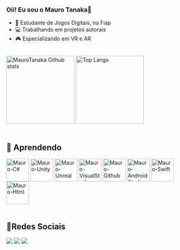 ### Oii! Eu sou o Mauro Tanaka👋

- 📃 Estudante de Jogos Digitais, na Fiap 
- 💻 Trabalhando em projetos autorais
- 🎮 Especializando em VR e AR

<br>
<div>
<img height="180cm" alt="MauroTanaka Github stats" src="https://github-readme-stats.vercel.app/api?username=maurotanaka10&show_icons=true&theme=tokyonight&count_private=true"/>
<img height="180cm" alt="Top Langs" src="https://github-readme-stats.vercel.app/api/top-langs/?username=maurotanaka10&layout=compact&theme=tokyonight"/>
</div>  
<br>

## 📖 Aprendendo
<div style="display: inline_block">
  <img align="center" alt="Mauro-C#" height="60" width="60" src="https://github.com/maurotanaka10/maurotanaka10/assets/114377365/0d88db0d-9e7b-433f-a332-915096b63852">
  <img align="center" alt="Mauro-Unity" height="60" width="60" src="https://github.com/maurotanaka10/maurotanaka10/assets/114377365/f05e30ae-c09d-4b78-94c0-a2465d37e64a">
  <img align="center" alt="Mauro-Unreal" height="60" width="60" src="https://github.com/maurotanaka10/maurotanaka10/assets/114377365/c8d736e9-3d19-475b-b440-655b442eebbc">
  <img align="center" alt="Mauro-VisualStudio" height="60" width="60" src="https://github.com/maurotanaka10/maurotanaka10/assets/114377365/21455dda-6509-4b53-8fc2-5d646cb10627">
  <img align="center" alt="Mauro-Github" height="60" width="60" src="https://github.com/maurotanaka10/maurotanaka10/assets/114377365/83da15db-b8d1-4069-bbd0-eece48dde837">
  <img align="center" alt="Mauro-AndroidStudio" height="60" width="60" src="https://github.com/maurotanaka10/maurotanaka10/assets/114377365/9731a2b9-3575-4502-a2d5-5c59d869256f">
  <img align="center" alt="Mauro-Swift" height="60" width="60" src="https://github.com/maurotanaka10/maurotanaka10/assets/114377365/0bc4939d-93c7-4084-a343-69a0ddfb9e83">
  <img align="center" alt="Mauro-Html" height="60" width="60" src="https://github.com/maurotanaka10/maurotanaka10/assets/114377365/6638c3d9-e89b-4509-a16f-e127e55e279b">
</div>
<br>

## 📱Redes Sociais
<div>
  <a href="https://www.linkedin.com/in/maurontanaka/" target="_blank"><img src="https://img.shields.io/badge/LinkedIn-0077B5?style=for-the-badge&logo=linkedin&logoColor=white" target="_blank"></a>
  <a href="mailto:mnoriot@gmail.com"><img src="https://img.shields.io/badge/Gmail-D14836?style=for-the-badge&logo=gmail&logoColor=white" target="_blank"></a>
  <a href="https://www.instagram.com/maurotanaka_/" target="_blank"><img src="https://img.shields.io/badge/Instagram-E4405F?style=for-the-badge&logo=instagram&logoColor=white" target="_blank"></a>
</div>

